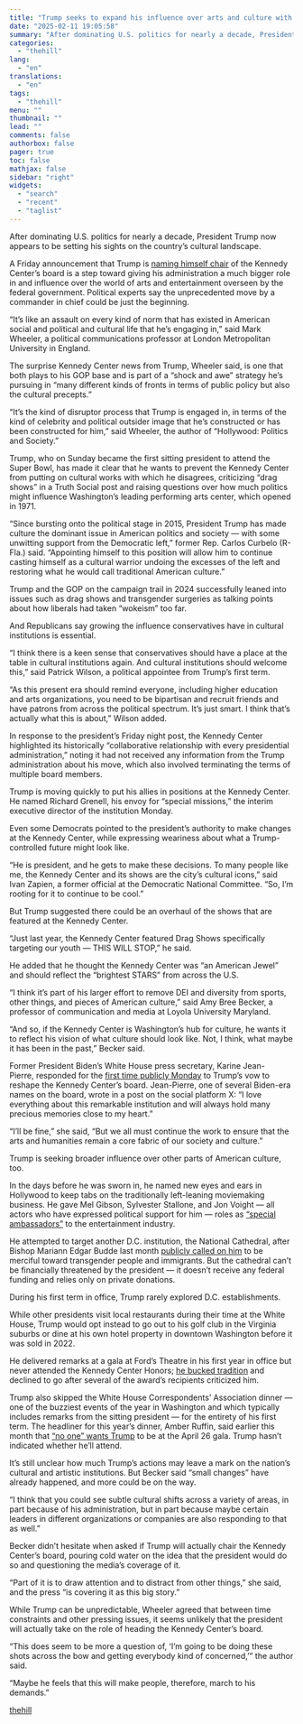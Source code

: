 ```yaml
---
title: "Trump seeks to expand his influence over arts and culture with Kennedy Center moves"
date: "2025-02-11 19:05:58"
summary: "After dominating U.S. politics for nearly a decade, President Trump now appears to be setting his sights on the country’s cultural landscape. A Friday announcement that Trump is naming himself chair of the Kennedy Center’s board is a step toward giving his administration a much bigger role in and influence..."
categories:
  - "thehill"
lang:
  - "en"
translations:
  - "en"
tags:
  - "thehill"
menu: ""
thumbnail: ""
lead: ""
comments: false
authorbox: false
pager: true
toc: false
mathjax: false
sidebar: "right"
widgets:
  - "search"
  - "recent"
  - "taglist"
---
```


After dominating U.S. politics for nearly a decade, President Trump now appears to be setting his sights on the country’s cultural landscape.

A Friday announcement that Trump is [naming himself chair](https://thehill.com/blogs/in-the-know/5133803-trump-kennedy-center-board-chair-rubenstein/) of the Kennedy Center’s board is a step toward giving his administration a much bigger role in and influence over the world of arts and entertainment overseen by the federal government. Political experts say the unprecedented move by a commander in chief could be just the beginning.

“It’s like an assault on every kind of norm that has existed in American social and political and cultural life that he’s engaging in,” said Mark Wheeler, a political communications professor at London Metropolitan University in England.

The surprise Kennedy Center news from Trump, Wheeler said, is one that both plays to his GOP base and is part of a “shock and awe” strategy he’s pursuing in “many different kinds of fronts in terms of public policy but also the cultural precepts.”

“It’s the kind of disruptor process that Trump is engaged in, in terms of the kind of celebrity and political outsider image that he’s constructed or has been constructed for him,” said Wheeler, the author of “Hollywood: Politics and Society.”

Trump, who on Sunday became the first sitting president to attend the Super Bowl, has made it clear that he wants to prevent the Kennedy Center from putting on cultural works with which he disagrees, criticizing “drag shows” in a Truth Social post and raising questions over how much politics might influence Washington’s leading performing arts center, which opened in 1971.

“Since bursting onto the political stage in 2015, President Trump has made culture the dominant issue in American politics and society — with some unwitting support from the Democratic left,” former Rep. Carlos Curbelo (R-Fla.) said. “Appointing himself to this position will allow him to continue casting himself as a cultural warrior undoing the excesses of the left and restoring what he would call traditional American culture.”

Trump and the GOP on the campaign trail in 2024 successfully leaned into issues such as drag shows and transgender surgeries as talking points about how liberals had taken “wokeism” too far.

And Republicans say growing the influence conservatives have in cultural institutions is essential.

“I think there is a keen sense that conservatives should have a place at the table in cultural institutions again. And cultural institutions should welcome this,” said Patrick Wilson, a political appointee from Trump’s first term.

“As this present era should remind everyone, including higher education and arts organizations, you need to be bipartisan and recruit friends and have patrons from across the political spectrum. It’s just smart. I think that’s actually what this is about,” Wilson added.

In response to the president’s Friday night post, the Kennedy Center highlighted its historically “collaborative relationship with every presidential administration,” noting it had not received any information from the Trump administration about his move, which also involved terminating the terms of multiple board members.

Trump is moving quickly to put his allies in positions at the Kennedy Center. He named Richard Grenell, his envoy for “special missions,” the interim executive director of the institution Monday.

Even some Democrats pointed to the president’s authority to make changes at the Kennedy Center, while expressing weariness about what a Trump-controlled future might look like.

“He is president, and he gets to make these decisions. To many people like me, the Kennedy Center and its shows are the city’s cultural icons,” said Ivan Zapien, a former official at the Democratic National Committee. “So, I’m rooting for it to continue to be cool.”

But Trump suggested there could be an overhaul of the shows that are featured at the Kennedy Center.

“Just last year, the Kennedy Center featured Drag Shows specifically targeting our youth — THIS WILL STOP,” he said.

He added that he thought the Kennedy Center was “an American Jewel” and should reflect the “brightest STARS” from across the U.S.

“I think it’s part of his larger effort to remove DEI and diversity from sports, other things, and pieces of American culture,” said Amy Bree Becker, a professor of communication and media at Loyola University Maryland.

“And so, if the Kennedy Center is Washington’s hub for culture, he wants it to reflect his vision of what culture should look like. Not, I think, what maybe it has been in the past,” Becker said.

Former President Biden’s White House press secretary, Karine Jean-Pierre, responded for the [first time publicly Monday](https://x.com/K_JeanPierre/status/1889057351942218181/photo/1) to Trump’s vow to reshape the Kennedy Center’s board. Jean-Pierre, one of several Biden-era names on the board, wrote in a post on the social platform X: “I love everything about this remarkable institution and will always hold many precious memories close to my heart.”

“I’ll be fine,” she said, “But we all must continue the work to ensure that the arts and humanities remain a core fabric of our society and culture.”

Trump is seeking broader influence over other parts of American culture, too.

In the days before he was sworn in, he named new eyes and ears in Hollywood to keep tabs on the traditionally left-leaning moviemaking business. He gave Mel Gibson, Sylvester Stallone, and Jon Voight — all actors who have expressed political support for him — roles as [“special ambassadors”](https://thehill.com/blogs/in-the-know/5089714-trump-hollywood-ambassadors/) to the entertainment industry.

He attempted to target another D.C. institution, the National Cathedral, after Bishop Mariann Edgar Budde last month [publicly called on him](https://thehill.com/homenews/administration/5109197-episcopal-bishop-trump-faith/) to be merciful toward transgender people and immigrants. But the cathedral can’t be financially threatened by the president — it doesn’t receive any federal funding and relies only on private donations.

During his first term in office, Trump rarely explored D.C. establishments.

While other presidents visit local restaurants during their time at the White House, Trump would opt instead to go out to his golf club in the Virginia suburbs or dine at his own hotel property in downtown Washington before it was sold in 2022.

He delivered remarks at a gala at Ford’s Theatre in his first year in office but never attended the Kennedy Center Honors; [he bucked tradition](https://thehill.com/homenews/administration/583912-bidens-to-attend-kennedy-center-honors-following-trump-boycott/) and declined to go after several of the award’s recipients criticized him.

Trump also skipped the White House Correspondents’ Association dinner — one of the buzziest events of the year in Washington and which typically includes remarks from the sitting president — for the entirety of his first term. The headliner for this year’s dinner, Amber Ruffin, said earlier this month that [“no one” wants Trump](https://thehill.com/blogs/in-the-know/5130340-whca-correspondents-dinner-amber-ruffin-trump-jake-tapper-cnn/) to be at the April 26 gala. Trump hasn’t indicated whether he’ll attend.

It’s still unclear how much Trump’s actions may leave a mark on the nation’s cultural and artistic institutions. But Becker said “small changes” have already happened, and more could be on the way.

“I think that you could see subtle cultural shifts across a variety of areas, in part because of his administration, but in part because maybe certain leaders in different organizations or companies are also responding to that as well.”

Becker didn’t hesitate when asked if Trump will actually chair the Kennedy Center’s board, pouring cold water on the idea that the president would do so and questioning the media’s coverage of it.

“Part of it is to draw attention and to distract from other things,” she said, and the press “is covering it as this big story.”

While Trump can be unpredictable, Wheeler agreed that between time constraints and other pressing issues, it seems unlikely that the president will actually take on the role of heading the Kennedy Center’s board.

“This does seem to be more a question of, ‘I’m going to be doing these shots across the bow and getting everybody kind of concerned,’” the author said.

“Maybe he feels that this will make people, therefore, march to his demands.”

[thehill](https://thehill.com/blogs/in-the-know/5137042-trump-kennedy-center-arts-and-culture-entertainment/)
